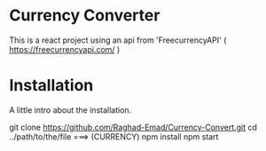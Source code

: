 # Currency Converter

This is a react project using an api from 'FreecurrencyAPI' ( https://freecurrencyapi.com/ )


# Installation

A little intro about the installation.

 git clone https://github.com/Raghad-Emad/Currency-Convert.git
 cd ../path/to/the/file ===> (CURRENCY)
 npm install
 npm start